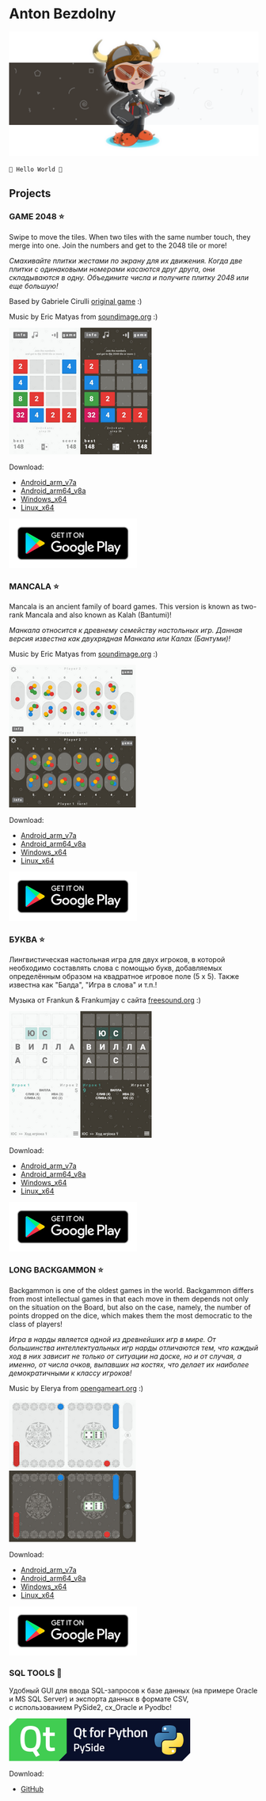 # Anton Bezdolny

![banner](github_banner.png)

`🤘 Hello World 🤘`

## Projects

### GAME 2048 ⭐

Swipe to move the tiles. When two tiles with the same number touch, they merge into one. Join the numbers and get to the 2048 tile or more!

*Смахивайте плитки жестами по экрану для их движения. Когда две плитки с одинаковыми номерами касаются друг друга, они складываются в одну. Объедините числа и получите плитку 2048 или еще большую!*

Based by Gabriele Cirulli [original game](https://play2048.co) :)

Music by Eric Matyas from [soundimage.org](https://soundimage.org) :)

![Game2048](scr_2048.png)

Download:
* [Android_arm_v7a](https://github.com/codeisrock/codeisrock.github.io/releases/download/Game2048-v1.1/Game2048.apk)
* [Android_arm64_v8a](https://github.com/codeisrock/codeisrock.github.io/releases/download/Game2048-v1.1/Game2048_arm64.apk)
* [Windows_x64](https://github.com/codeisrock/codeisrock.github.io/releases/download/Game2048-v1.1/Game2048_win_x64.7z)
* [Linux_x64](https://github.com/codeisrock/codeisrock.github.io/releases/download/Game2048-v1.1/Game_2048-x86_64.AppImage)

[![GooglePlay](google-play-badge.png)](https://play.google.com/store/apps/details?id=anton.bezdolny.qml.game2048)

### MANCALA ⭐

Mancala is an ancient family of board games. This version is known as two-rank Mancala and also known as Kalah (Bantumi)!

*Манкала относится к древнему семейству настольных игр. Данная версия известна как двухрядная Манкала или Калах (Бантуми)!*

Music by Eric Matyas from [soundimage.org](https://soundimage.org) :)

![Mancala](scr_mancala.png)

Download:
* [Android_arm_v7a](https://github.com/codeisrock/codeisrock.github.io/releases/download/Mancala-v1.1/Mancala.apk)
* [Android_arm64_v8a](https://github.com/codeisrock/codeisrock.github.io/releases/download/Mancala-v1.1/Mancala_arm64.apk)
* [Windows_x64](https://github.com/codeisrock/codeisrock.github.io/releases/download/Mancala-v1.1/Mancala_win_x64.7z)
* [Linux_x64](https://github.com/codeisrock/codeisrock.github.io/releases/download/Mancala-v1.1/Mancala-x86_64.AppImage)

[![GooglePlay](google-play-badge.png)](https://play.google.com/store/apps/details?id=anton.bezdolny.qml.mancala)

### БУКВА ⭐

Лингвистическая настольная игра для двух игроков, в которой необходимо составлять слова с помощью букв, добавляемых определённым образом на квадратное игровое поле (5 x 5). Также известна как "Балда", "Игра в слова" и т.п.!

Музыка от Frankun & Frankumjay с сайта [freesound.org](https://freesound.org) :)

![БУКВА](scr_bukva.png)

Download:
* [Android_arm_v7a](https://github.com/codeisrock/codeisrock.github.io/releases/download/Bukva-v1.1/Bukva.apk)
* [Android_arm64_v8a](https://github.com/codeisrock/codeisrock.github.io/releases/download/Bukva-v1.1/Bukva_arm64.apk)
* [Windows_x64](https://github.com/codeisrock/codeisrock.github.io/releases/download/Bukva-v1.1/Bukva_win_x64.7z)
* [Linux_x64](https://github.com/codeisrock/codeisrock.github.io/releases/download/Bukva-v1.1/Bukva-x86_64.AppImage)

[![GooglePlay](google-play-badge.png)](https://play.google.com/store/apps/details?id=anton.bezdolny.qml.bukva)

### LONG BACKGAMMON ⭐

Backgammon is one of the oldest games in the world. Backgammon differs from most intellectual games in that each move in them depends not only on the situation on the Board, but also on the case, namely, the number of points dropped on the dice, which makes them the most democratic to the class of players!

*Игра в нарды является одной из древнейших игр в мире. От большинства интеллектуальных игр нарды отличаются тем, что каждый ход в них зависит не только от ситуации на доске, но и от случая, а именно, от числа очков, выпавших на костях, что делает их наиболее демократичными к классу игроков!*

Music by Elerya from [opengameart.org](https://opengameart.org/) :)

![Backgammon](scr_backgammon.png)

Download:
* [Android_arm_v7a](https://github.com/codeisrock/codeisrock.github.io/releases/download/Backgammon-v1.1/Backgammon.apk)
* [Android_arm64_v8a](https://github.com/codeisrock/codeisrock.github.io/releases/download/Backgammon-v1.1/Backgammon_arm64.apk)
* [Windows_x64](https://github.com/codeisrock/codeisrock.github.io/releases/download/Backgammon-v1.1/Backgammon_win_x64.7z)
* [Linux_x64](https://github.com/codeisrock/codeisrock.github.io/releases/download/Backgammon-v1.1/Long_Backgammon-x86_64.AppImage)

[![GooglePlay](google-play-badge.png)](https://play.google.com/store/apps/details?id=anton.bezdolny.qml.backgammon)

### SQL TOOLS 🚀

Удобный GUI для ввода SQL-запросов к базе данных (на примере Oracle и MS SQL Server) и экспорта данных в формате CSV,  
с использованием PySide2, cx_Oracle и Pyodbc!

![SQL TOOLS](pyside-logo.png)

Download:
* [GitHub](https://github.com/codeisrock/sql_tools)
